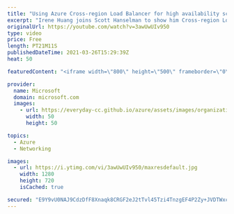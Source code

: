 ```yaml
---
title: "Using Azure Cross-region Load Balancer for high availability scenarios | Azure Friday"
excerpt: "Irene Huang joins Scott Hanselman to show him Cross-region Load Balancer, which recently became available for Public Preview. Cross-region Load Balancer is a Public layer-4 network load balancer serving as a single point of contact for global traffic. It provides efficient routing by leveraging Microsoft's"
originalUrl: https://youtube.com/watch?v=3awUwUIv950
type: video
price: Free
length: PT21M11S
publishedDateTime: 2021-03-26T15:29:39Z
heat: 50

featuredContent: "<iframe width=\"800\" height=\"500\" frameborder=\"0\" src=\"https://www.youtube.com/embed/3awUwUIv950\" allow=\"accelerometer; autoplay; encrypted-media; gyroscope; picture-in-picture\" allowfullscreen></iframe>"

provider:
  name: Microsoft
  domain: microsoft.com
  images:
    - url: https://everyday-cc.github.io/azure/assets/images/organizations/microsoft.com-50x50.jpg
      width: 50
      height: 50

topics:
  - Azure
  - Networking

images:
  - url: https://i.ytimg.com/vi/3awUwUIv950/maxresdefault.jpg
    width: 1280
    height: 720
    isCached: true

secured: "E9Y9vU0NAJ9CdzDfF8Xnaqk8CRGF2eJ2tTvl45Tzi4TnzgEF4P2Zy+JVDTWxcqBvdhR5ZE/12utc9DMJmQgP5xS8hWOycUVRXPpo+prbXuhvT9phDhPR80Dq38qU84F/QYN08fwkdNKx5JuH5B7Bhuw7XefLdvLlMYHKmzhHdpe6VMCwvLT3iobLBX8N94EBalQ+CrvYhrPozu4HaHHi/WZ1VuIJFmvYwzlXGkIU4IpMwVyOdj5aaSU0PQPtfu+0XbkotlH9YS5l7sTllLR0/febdWrFC55ACReRO+car8jW9WafTxtQ7vhj2DZvJh3OttwJBoaLIcVnY4d49ayEZ9xqajIsVEtiuVRAQyLPbADNDPirMILo1PRyTjhCpiC4LwzpA69nEHNKubojxm2OH9RVi795TKVd/Pn/Eheas88=;N77fStkPMs+FFKzuAm+O6A=="
---
```


